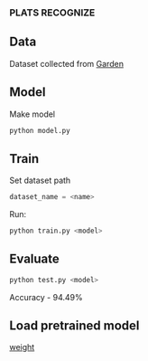 ### PLATS RECOGNIZE

## Data

Dataset collected from [Garden](https://garden.org/plants/group/)

## Model

Make model
```bash
python model.py
```

## Train

Set dataset path
```python
dataset_name = <name>
```
Run:
```bash
python train.py <model>
```

## Evaluate

```bash
python test.py <model>
```

Accuracy - 94.49%

## Load pretrained model

[weight](https://mega.nz/#!QzxiTQJY!dJnwwwk7rkJUcnQId_KmjlcIu1sUSV-D7G3wIBT_ds8)

